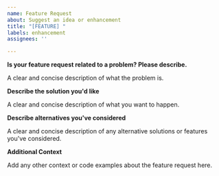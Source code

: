 ```yaml
---
name: Feature Request
about: Suggest an idea or enhancement
title: "[FEATURE] "
labels: enhancement
assignees: ''

---
```


**Is your feature request related to a problem? Please describe.**

A clear and concise description of what the problem is.

**Describe the solution you'd like**

A clear and concise description of what you want to happen.

**Describe alternatives you've considered**

A clear and concise description of any alternative solutions or features you've considered.

**Additional Context**

Add any other context or code examples about the feature request here.